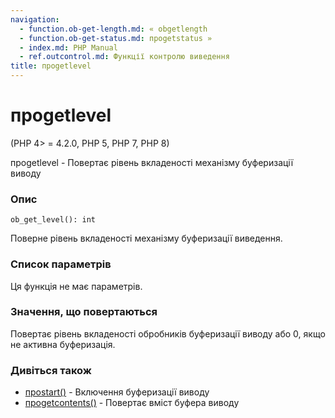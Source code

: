```yaml
---
navigation:
  - function.ob-get-length.md: « obgetlength
  - function.ob-get-status.md: проgetstatus »
  - index.md: PHP Manual
  - ref.outcontrol.md: Функції контролю виведення
title: проgetlevel
---
```

# проgetlevel

(PHP 4> = 4.2.0, PHP 5, PHP 7, PHP 8)

проgetlevel - Повертає рівень вкладеності механізму буферизації виводу

### Опис

```methodsynopsis
ob_get_level(): int
```

Поверне рівень вкладеності механізму буферизації виведення.

### Список параметрів

Ця функція не має параметрів.

### Значення, що повертаються

Повертає рівень вкладеності обробників буферизації виводу або 0, якщо не активна буферизація.

### Дивіться також

-   [проstart()](function.ob-start.md) - Включення буферизації виводу
-   [проgetcontents()](function.ob-get-contents.md) - Повертає вміст буфера виводу
